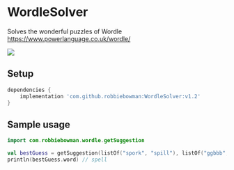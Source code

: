 # WordleSolver
Solves the wonderful puzzles of Wordle https://www.powerlanguage.co.uk/wordle/

[![](https://jitpack.io/v/robbiebowman/WordleSolver.svg)](https://jitpack.io/#robbiebowman/WordleSolver)

## Setup
```groovy
dependencies {
    implementation 'com.github.robbiebowman:WordleSolver:v1.2'
}
```
## Sample usage
```kotlin
import com.robbiebowman.wordle.getSuggestion
```
```kotlin
val bestGuess = getSuggestion(listOf("spork", "spill"), listOf("ggbbb", "ggbgg"), hardMode=true)
println(bestGuess.word) // spell

```